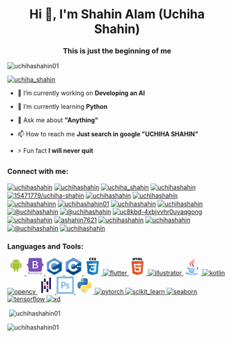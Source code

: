 <h1 align="center">Hi 👋, I'm Shahin Alam (Uchiha Shahin)</h1>
<h3 align="center">This is just the beginning of me</h3>

<p align="left"> <img src="https://komarev.com/ghpvc/?username=uchihashahin01&label=Profile%20views&color=0e75b6&style=flat" alt="uchihashahin01" /> </p>

<p align="left"> <a href="https://twitter.com/uchiha_shahin" target="blank"><img src="https://img.shields.io/twitter/follow/uchiha_shahin?logo=twitter&style=for-the-badge" alt="uchiha_shahin" /></a> </p>

- 🔭 I’m currently working on **Developing an AI**

- 🌱 I’m currently learning **Python**

- 💬 Ask me about **"Anything"**

- 📫 How to reach me **Just search in google "UCHIHA SHAHIN"**

- ⚡ Fun fact **I will never quit**

<h3 align="left">Connect with me:</h3>
<p align="left">
<a href="https://codepen.io/uchihashahin" target="blank"><img align="center" src="https://raw.githubusercontent.com/rahuldkjain/github-profile-readme-generator/master/src/images/icons/Social/codepen.svg" alt="uchihashahin" height="30" width="40" /></a>
<a href="https://dev.to/uchihashahin" target="blank"><img align="center" src="https://raw.githubusercontent.com/rahuldkjain/github-profile-readme-generator/master/src/images/icons/Social/devto.svg" alt="uchihashahin" height="30" width="40" /></a>
<a href="https://twitter.com/uchiha_shahin" target="blank"><img align="center" src="https://raw.githubusercontent.com/rahuldkjain/github-profile-readme-generator/master/src/images/icons/Social/twitter.svg" alt="uchiha_shahin" height="30" width="40" /></a>
<a href="https://linkedin.com/in/uchihashahin" target="blank"><img align="center" src="https://raw.githubusercontent.com/rahuldkjain/github-profile-readme-generator/master/src/images/icons/Social/linked-in-alt.svg" alt="uchihashahin" height="30" width="40" /></a>
<a href="https://stackoverflow.com/users/15471779/uchiha-shahin" target="blank"><img align="center" src="https://raw.githubusercontent.com/rahuldkjain/github-profile-readme-generator/master/src/images/icons/Social/stack-overflow.svg" alt="15471779/uchiha-shahin" height="30" width="40" /></a>
<a href="https://codesandbox.com/uchihashahin" target="blank"><img align="center" src="https://raw.githubusercontent.com/rahuldkjain/github-profile-readme-generator/master/src/images/icons/Social/codesandbox.svg" alt="uchihashahin" height="30" width="40" /></a>
<a href="https://kaggle.com/uchihashahin" target="blank"><img align="center" src="https://raw.githubusercontent.com/rahuldkjain/github-profile-readme-generator/master/src/images/icons/Social/kaggle.svg" alt="uchihashahin" height="30" width="40" /></a>
<a href="https://fb.com/uchihashahinn" target="blank"><img align="center" src="https://raw.githubusercontent.com/rahuldkjain/github-profile-readme-generator/master/src/images/icons/Social/facebook.svg" alt="uchihashahinn" height="30" width="40" /></a>
<a href="https://instagram.com/uchihashahin01" target="blank"><img align="center" src="https://raw.githubusercontent.com/rahuldkjain/github-profile-readme-generator/master/src/images/icons/Social/instagram.svg" alt="uchihashahin01" height="30" width="40" /></a>
<a href="https://dribbble.com/uchihashahin" target="blank"><img align="center" src="https://raw.githubusercontent.com/rahuldkjain/github-profile-readme-generator/master/src/images/icons/Social/dribbble.svg" alt="uchihashahin" height="30" width="40" /></a>
<a href="https://www.behance.net/uchihashahin" target="blank"><img align="center" src="https://raw.githubusercontent.com/rahuldkjain/github-profile-readme-generator/master/src/images/icons/Social/behance.svg" alt="uchihashahin" height="30" width="40" /></a>
<a href="https://hashnode.com/@uchihashahin" target="blank"><img align="center" src="https://raw.githubusercontent.com/rahuldkjain/github-profile-readme-generator/master/src/images/icons/Social/hashnode.svg" alt="@uchihashahin" height="30" width="40" /></a>
<a href="https://medium.com/@uchihashahin" target="blank"><img align="center" src="https://raw.githubusercontent.com/rahuldkjain/github-profile-readme-generator/master/src/images/icons/Social/medium.svg" alt="@uchihashahin" height="30" width="40" /></a>
<a href="https://www.youtube.com/c/uc8kbd-4xbjvvhr0uyaqgong" target="blank"><img align="center" src="https://raw.githubusercontent.com/rahuldkjain/github-profile-readme-generator/master/src/images/icons/Social/youtube.svg" alt="uc8kbd-4xbjvvhr0uyaqgong" height="30" width="40" /></a>
<a href="https://www.codechef.com/users/uchihashahin" target="blank"><img align="center" src="https://cdn.jsdelivr.net/npm/simple-icons@3.1.0/icons/codechef.svg" alt="uchihashahin" height="30" width="40" /></a>
<a href="https://www.hackerrank.com/ashahin7621" target="blank"><img align="center" src="https://raw.githubusercontent.com/rahuldkjain/github-profile-readme-generator/master/src/images/icons/Social/hackerrank.svg" alt="ashahin7621" height="30" width="40" /></a>
<a href="https://codeforces.com/profile/uchihashahin" target="blank"><img align="center" src="https://raw.githubusercontent.com/rahuldkjain/github-profile-readme-generator/master/src/images/icons/Social/codeforces.svg" alt="uchihashahin" height="30" width="40" /></a>
<a href="https://www.leetcode.com/uchihashahin" target="blank"><img align="center" src="https://raw.githubusercontent.com/rahuldkjain/github-profile-readme-generator/master/src/images/icons/Social/leet-code.svg" alt="uchihashahin" height="30" width="40" /></a>
<a href="https://www.hackerearth.com/@uchihashahin" target="blank"><img align="center" src="https://raw.githubusercontent.com/rahuldkjain/github-profile-readme-generator/master/src/images/icons/Social/hackerearth.svg" alt="@uchihashahin" height="30" width="40" /></a>
<a href="https://www.topcoder.com/members/uchihashahin" target="blank"><img align="center" src="https://raw.githubusercontent.com/rahuldkjain/github-profile-readme-generator/master/src/images/icons/Social/topcoder.svg" alt="uchihashahin" height="30" width="40" /></a>
</p>

<h3 align="left">Languages and Tools:</h3>
<p align="left"> <a href="https://developer.android.com" target="_blank" rel="noreferrer"> <img src="https://raw.githubusercontent.com/devicons/devicon/master/icons/android/android-original-wordmark.svg" alt="android" width="40" height="40"/> </a> <a href="https://getbootstrap.com" target="_blank" rel="noreferrer"> <img src="https://raw.githubusercontent.com/devicons/devicon/master/icons/bootstrap/bootstrap-plain-wordmark.svg" alt="bootstrap" width="40" height="40"/> </a> <a href="https://www.cprogramming.com/" target="_blank" rel="noreferrer"> <img src="https://raw.githubusercontent.com/devicons/devicon/master/icons/c/c-original.svg" alt="c" width="40" height="40"/> </a> <a href="https://www.w3schools.com/cpp/" target="_blank" rel="noreferrer"> <img src="https://raw.githubusercontent.com/devicons/devicon/master/icons/cplusplus/cplusplus-original.svg" alt="cplusplus" width="40" height="40"/> </a> <a href="https://www.w3schools.com/css/" target="_blank" rel="noreferrer"> <img src="https://raw.githubusercontent.com/devicons/devicon/master/icons/css3/css3-original-wordmark.svg" alt="css3" width="40" height="40"/> </a> <a href="https://flutter.dev" target="_blank" rel="noreferrer"> <img src="https://www.vectorlogo.zone/logos/flutterio/flutterio-icon.svg" alt="flutter" width="40" height="40"/> </a> <a href="https://www.w3.org/html/" target="_blank" rel="noreferrer"> <img src="https://raw.githubusercontent.com/devicons/devicon/master/icons/html5/html5-original-wordmark.svg" alt="html5" width="40" height="40"/> </a> <a href="https://www.adobe.com/in/products/illustrator.html" target="_blank" rel="noreferrer"> <img src="https://www.vectorlogo.zone/logos/adobe_illustrator/adobe_illustrator-icon.svg" alt="illustrator" width="40" height="40"/> </a> <a href="https://www.java.com" target="_blank" rel="noreferrer"> <img src="https://raw.githubusercontent.com/devicons/devicon/master/icons/java/java-original.svg" alt="java" width="40" height="40"/> </a> <a href="https://kotlinlang.org" target="_blank" rel="noreferrer"> <img src="https://www.vectorlogo.zone/logos/kotlinlang/kotlinlang-icon.svg" alt="kotlin" width="40" height="40"/> </a> <a href="https://opencv.org/" target="_blank" rel="noreferrer"> <img src="https://www.vectorlogo.zone/logos/opencv/opencv-icon.svg" alt="opencv" width="40" height="40"/> </a> <a href="https://pandas.pydata.org/" target="_blank" rel="noreferrer"> <img src="https://raw.githubusercontent.com/devicons/devicon/2ae2a900d2f041da66e950e4d48052658d850630/icons/pandas/pandas-original.svg" alt="pandas" width="40" height="40"/> </a> <a href="https://www.photoshop.com/en" target="_blank" rel="noreferrer"> <img src="https://raw.githubusercontent.com/devicons/devicon/master/icons/photoshop/photoshop-line.svg" alt="photoshop" width="40" height="40"/> </a> <a href="https://www.python.org" target="_blank" rel="noreferrer"> <img src="https://raw.githubusercontent.com/devicons/devicon/master/icons/python/python-original.svg" alt="python" width="40" height="40"/> </a> <a href="https://pytorch.org/" target="_blank" rel="noreferrer"> <img src="https://www.vectorlogo.zone/logos/pytorch/pytorch-icon.svg" alt="pytorch" width="40" height="40"/> </a> <a href="https://scikit-learn.org/" target="_blank" rel="noreferrer"> <img src="https://upload.wikimedia.org/wikipedia/commons/0/05/Scikit_learn_logo_small.svg" alt="scikit_learn" width="40" height="40"/> </a> <a href="https://seaborn.pydata.org/" target="_blank" rel="noreferrer"> <img src="https://seaborn.pydata.org/_images/logo-mark-lightbg.svg" alt="seaborn" width="40" height="40"/> </a> <a href="https://www.tensorflow.org" target="_blank" rel="noreferrer"> <img src="https://www.vectorlogo.zone/logos/tensorflow/tensorflow-icon.svg" alt="tensorflow" width="40" height="40"/> </a> <a href="https://www.adobe.com/products/xd.html" target="_blank" rel="noreferrer"> <img src="https://cdn.worldvectorlogo.com/logos/adobe-xd.svg" alt="xd" width="40" height="40"/> </a> </p>

<p>&nbsp;<img align="center" src="https://github-readme-stats.vercel.app/api?username=uchihashahin01&show_icons=true&locale=en" alt="uchihashahin01" /></p>

<p><img align="center" src="https://github-readme-streak-stats.herokuapp.com/?user=uchihashahin01&" alt="uchihashahin01" /></p>
